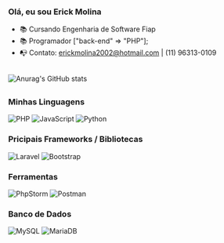 ### Olá, eu sou Erick Molina
- 📚 Cursando Engenharia de Software Fiap
- 📚 Programador ["back-end" => "PHP"];
- 📭 Contato: erickmolina2002@hotmail.com | (11) 96313-0109
##
![Anurag's GitHub stats](https://github-readme-stats.vercel.app/api?username=erickmolina2002&show_icons=true&theme=radical) 
##
### Minhas Linguagens
![PHP](https://img.shields.io/badge/php-%23777BB4.svg?style=for-the-badge&logo=php&logoColor=white) ![JavaScript](https://img.shields.io/badge/javascript-%23323330.svg?style=for-the-badge&logo=javascript&logoColor=%23F7DF1E) ![Python](https://img.shields.io/badge/python-3670A0?style=for-the-badge&logo=python&logoColor=ffdd54)

### Pricipais Frameworks / Bibliotecas
![Laravel](https://img.shields.io/badge/laravel-%23FF2D20.svg?style=for-the-badge&logo=laravel&logoColor=white) ![Bootstrap](https://img.shields.io/badge/bootstrap-%238511FA.svg?style=for-the-badge&logo=bootstrap&logoColor=white)

### Ferramentas
![PhpStorm](https://img.shields.io/badge/phpstorm-143?style=for-the-badge&logo=phpstorm&logoColor=black&color=black&labelColor=darkorchid)  ![Postman](https://img.shields.io/badge/Postman-FF6C37?style=for-the-badge&logo=postman&logoColor=white)

### Banco de Dados
![MySQL](https://img.shields.io/badge/mysql-%2300f.svg?style=for-the-badge&logo=mysql&logoColor=white) 	![MariaDB](https://img.shields.io/badge/MariaDB-003545?style=for-the-badge&logo=mariadb&logoColor=white)

